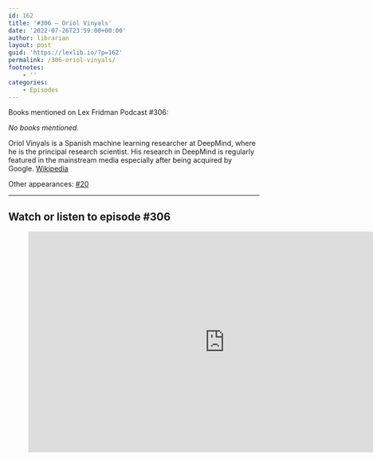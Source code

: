 ```yaml
---
id: 162
title: '#306 – Oriol Vinyals'
date: '2022-07-26T23:59:00+00:00'
author: librarian
layout: post
guid: 'https://lexlib.io/?p=162'
permalink: /306-oriol-vinyals/
footnotes:
    - ''
categories:
    - Episodes
---
```


Books mentioned on Lex Fridman Podcast #306:

*No books mentioned.*

Oriol Vinyals is a Spanish machine learning researcher at DeepMind, where he is the principal research scientist. His research in DeepMind is regularly featured in the mainstream media especially after being acquired by Google. [Wikipedia](https://en.wikipedia.org/wiki/Oriol_Vinyals)

Other appearances: [\#20](/20-oriol-vinyals/)

- - - - - -

## Watch or listen to episode #306

<figure class="wp-block-embed is-type-video is-provider-youtube wp-block-embed-youtube wp-embed-aspect-16-9 wp-has-aspect-ratio"><div class="wp-block-embed__wrapper"><iframe allow="accelerometer; autoplay; clipboard-write; encrypted-media; gyroscope; picture-in-picture; web-share" allowfullscreen="" frameborder="0" height="443" loading="lazy" src="https://www.youtube.com/embed/aGBLRlLe7X8?feature=oembed" title="Oriol Vinyals: Deep Learning and Artificial General Intelligence | Lex Fridman Podcast #306" width="788"></iframe></div></figure>